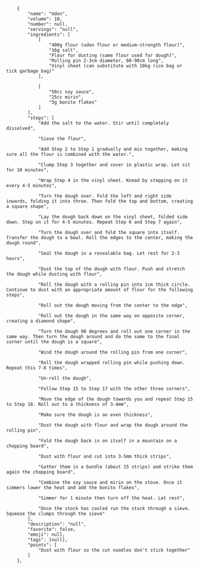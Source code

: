         {
            "name": "Udon",
            "volume": 10,
            "number": null,
            "servings": "null",
            "ingredients": [
                [
                    "400g flour (udon flour or medium-strength flour)",
                    "16g salt",
                    "Flour for dusting (same flour used for dough)",
                    "Rolling pin 2-3cm diameter, 60-90cm long",
                    "Vinyl sheet (can substitute with 10kg rice bag or tick garbage bag)"
                ],

                [
                    "50cc soy sauce",
                    "25cc mirin",
                    "5g bonito flakes"
                ]
            ],
            "steps": [
                "Add the salt to the water. Stir until completely dissolved",

                "Sieve the flour",

                "Add Step 2 to Step 1 gradually and mix together, making sure all the flour is combined with the water.",

                "Clump Step 3 together and cover in plastic wrap. Let sit for 10 minutes",

                "Wrap Step 4 in the vinyl sheet. Knead by stepping on it every 4-5 minutes",

                "Turn the dough over. Fold the left and right side inwards, folding it into three. Then fold the top and bottom, creating a square shape",

                "Lay the dough back down on the vinyl sheet, folded side down. Step on it for 4-5 minutes. Repeat Step 6 and Step 7 again",

                "Turn the dough over and fold the square into itself. Transfer the dough to a bowl. Roll the edges to the center, making the dough round",

                "Seal the dough in a resealable bag. Let rest for 2-3 hours",

                "Dust the top of the dough with flour. Push and stretch the dough while dusting with flour",

                "Roll the dough with a rolling pin into 1cm thick circle. Continue to dust with an appropriate amount of flour for the following steps",

                "Roll out the dough moving from the center to the edge",

                "Roll out the dough in the same way on opposite corner, creating a diamond shape",

                "Turn the dough 90 degrees and roll out one corner in the same way. Then turn the dough around and do the same to the final corner until the dough is a square",

                "Wind the dough around the rolling pin from one corner",

                "Roll the dough wrapped rolling pin while pushing down. Repeat this 7-8 times",

                "Un-roll the dough",

                "Follow Step 15 to Step 17 with the other three corners",

                "Move the edge of the dough towards you and repeat Step 15 to Step 18. Roll out to a thickness of 3-4mm",

                "Make sure the dough is an even thickness",

                "Dust the dough with flour and wrap the dough around the rolling pin",

                "Fold the dough back in on itself in a mountain on a chopping board",

                "Dust with flour and cut into 3-5mm thick strips",

                "Gather them in a bundle (about 15 strips) and strike them again the chopping board",

                "Combine the soy sauce and mirin on the stove. Once it simmers lower the heat and add the bonito flakes",

                "Simmer for 1 minute then turn off the heat. Let rest",

                "Once the stock has cooled run the stock through a sieve. Squeeze the clumps through the sieve"
            ],
            "description": "null",
            "favorite": false,
            "emoji": null,
            "tags": [null],
            "points": [
                "Dust with flour so the cut noodles don't stick together"
            ]
        },